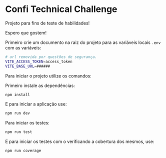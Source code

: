 # Confi Technical Challenge

Projeto para fins de teste de habilidades!

Espero que gostem!

Primeiro crie um documento na raiz do projeto para as variáveis locais `.env` com as variáveis:

```bash
# url removida por questões de segurança.
VITE_ACCESS_TOKEN=access_token
VITE_BASE_URL=######
```

Para iniciar o projeto utilize os comandos:

Primeiro instale as dependências:

```bash
npm install
```

E para iniciar a aplicação use:

```bash
npm run dev
```

Para iniciar os testes:

```bash
npm run test
```

E para iniciar os testes com o verificando a cobertura dos mesmos, use:

```bash
npm run coverage
```
